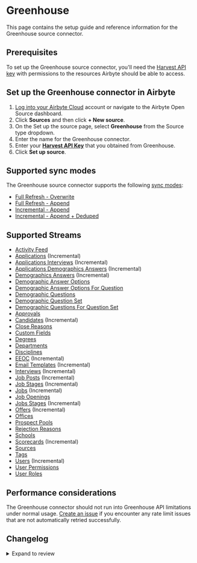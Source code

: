 # Greenhouse

This page contains the setup guide and reference information for the Greenhouse source connector.

## Prerequisites

To set up the Greenhouse source connector, you'll need the [Harvest API key](https://developers.greenhouse.io/harvest.html#authentication) with permissions to the resources Airbyte should be able to access.

## Set up the Greenhouse connector in Airbyte

1. [Log into your Airbyte Cloud](https://cloud.airbyte.com/workspaces) account or navigate to the Airbyte Open Source dashboard.
2. Click **Sources** and then click **+ New source**.
3. On the Set up the source page, select **Greenhouse** from the Source type dropdown.
4. Enter the name for the Greenhouse connector.
5. Enter your [**Harvest API Key**](https://developers.greenhouse.io/harvest.html#authentication) that you obtained from Greenhouse.
6. Click **Set up source**.

## Supported sync modes

The Greenhouse source connector supports the following [sync modes](https://docs.airbyte.com/cloud/core-concepts#connection-sync-modes):

- [Full Refresh - Overwrite](https://docs.airbyte.com/understanding-airbyte/connections/full-refresh-overwrite/)
- [Full Refresh - Append](https://docs.airbyte.com/understanding-airbyte/connections/full-refresh-append)
- [Incremental - Append](https://docs.airbyte.com/understanding-airbyte/connections/incremental-append)
- [Incremental - Append + Deduped](https://docs.airbyte.com/understanding-airbyte/connections/incremental-append-deduped)

## Supported Streams

- [Activity Feed](https://developers.greenhouse.io/harvest.html#get-retrieve-activity-feed)
- [Applications](https://developers.greenhouse.io/harvest.html#get-list-applications) \(Incremental\)
- [Applications Interviews](https://developers.greenhouse.io/harvest.html#get-list-scheduled-interviews-for-application) \(Incremental\)
- [Applications Demographics Answers](https://developers.greenhouse.io/harvest.html#get-list-demographic-answers-for-application) \(Incremental\)
- [Demographics Answers](https://developers.greenhouse.io/harvest.html#get-list-demographic-answers) \(Incremental\)
- [Demographic Answer Options](https://developers.greenhouse.io/harvest.html#get-list-demographic-answer-options)
- [Demographic Answer Options For Question](https://developers.greenhouse.io/harvest.html#get-list-demographic-answer-options-for-demographic-question)
- [Demographic Questions](https://developers.greenhouse.io/harvest.html#get-list-demographic-questions)
- [Demographic Question Set](https://developers.greenhouse.io/harvest.html#get-list-demographic-question-sets)
- [Demographic Questions For Question Set](https://developers.greenhouse.io/harvest.html#get-list-demographic-questions-for-demographic-question-set)
- [Approvals](https://developers.greenhouse.io/harvest.html#get-list-approvals-for-job)
- [Candidates](https://developers.greenhouse.io/harvest.html#get-list-candidates) \(Incremental\)
- [Close Reasons](https://developers.greenhouse.io/harvest.html#get-list-close-reasons)
- [Custom Fields](https://developers.greenhouse.io/harvest.html#get-list-custom-fields)
- [Degrees](https://developers.greenhouse.io/harvest.html#get-list-degrees)
- [Departments](https://developers.greenhouse.io/harvest.html#get-list-departments)
- [Disciplines](https://developers.greenhouse.io/harvest.html#get-list-approvals-for-job)
- [EEOC](https://developers.greenhouse.io/harvest.html#get-list-eeoc) \(Incremental\)
- [Email Templates](https://developers.greenhouse.io/harvest.html#get-list-email-templates) \(Incremental\)
- [Interviews](https://developers.greenhouse.io/harvest.html#get-list-scheduled-interviews) \(Incremental\)
- [Job Posts](https://developers.greenhouse.io/harvest.html#get-list-job-posts) \(Incremental\)
- [Job Stages](https://developers.greenhouse.io/harvest.html#get-list-job-stages) \(Incremental\)
- [Jobs](https://developers.greenhouse.io/harvest.html#get-list-jobs) \(Incremental\)
- [Job Openings](https://developers.greenhouse.io/harvest.html#get-list-job-openings)
- [Jobs Stages](https://developers.greenhouse.io/harvest.html#get-list-job-stages-for-job) \(Incremental\)
- [Offers](https://developers.greenhouse.io/harvest.html#get-list-offers) \(Incremental\)
- [Offices](https://developers.greenhouse.io/harvest.html#get-list-offices)
- [Prospect Pools](https://developers.greenhouse.io/harvest.html#get-list-prospect-pools)
- [Rejection Reasons](https://developers.greenhouse.io/harvest.html#get-list-rejection-reasons)
- [Schools](https://developers.greenhouse.io/harvest.html#get-list-schools)
- [Scorecards](https://developers.greenhouse.io/harvest.html#get-list-scorecards) \(Incremental\)
- [Sources](https://developers.greenhouse.io/harvest.html#get-list-sources)
- [Tags](https://developers.greenhouse.io/harvest.html#get-list-candidate-tags)
- [Users](https://developers.greenhouse.io/harvest.html#get-list-users) \(Incremental\)
- [User Permissions](https://developers.greenhouse.io/harvest.html#get-list-job-permissions)
- [User Roles](https://developers.greenhouse.io/harvest.html#the-user-role-object)

## Performance considerations

The Greenhouse connector should not run into Greenhouse API limitations under normal usage. [Create an issue](https://github.com/airbytehq/airbyte/issues) if you encounter any rate limit issues that are not automatically retried successfully.

## Changelog

<details>
  <summary>Expand to review</summary>

| Version | Date       | Pull Request                                             | Subject                                                                                                                                                              |
| :------ | :--------- | :------------------------------------------------------- | :------------------------------------------------------------------------------------------------------------------------------------------------------------------- |
| 0.5.4 | 2024-06-06 | [39247](https://github.com/airbytehq/airbyte/pull/39247) | [autopull] Upgrade base image to v1.2.2 |
| 0.5.3 | 2024-04-19 | [36640](https://github.com/airbytehq/airbyte/pull/36640) | Updating to 0.80.0 CDK |
| 0.5.2 | 2024-04-12 | [36640](https://github.com/airbytehq/airbyte/pull/36640) | schema descriptions |
| 0.5.1 | 2024-03-12 | [35988](https://github.com/airbytehq/airbyte/pull/35988) | Unpin CDK version |
| 0.5.0 | 2024-02-20 | [35465](https://github.com/airbytehq/airbyte/pull/35465) | Per-error reporting and continue sync on stream failures |
| 0.4.5 | 2024-02-09 | [35077](https://github.com/airbytehq/airbyte/pull/35077) | Manage dependencies with Poetry. |
| 0.4.4 | 2023-11-29 | [32397](https://github.com/airbytehq/airbyte/pull/32397) | Increase test coverage and migrate to base image |
| 0.4.3 | 2023-09-20 | [30648](https://github.com/airbytehq/airbyte/pull/30648) | Update candidates.json |
| 0.4.2 | 2023-08-02 | [28969](https://github.com/airbytehq/airbyte/pull/28969) | Update CDK version |
| 0.4.1 | 2023-06-28 | [27773](https://github.com/airbytehq/airbyte/pull/27773) | Update following state breaking changes |
| 0.4.0 | 2023-04-26 | [25332](https://github.com/airbytehq/airbyte/pull/25332) | Add new streams: `ActivityFeed`, `Approvals`, `Disciplines`, `Eeoc`, `EmailTemplates`, `Offices`, `ProspectPools`, `Schools`, `Tags`, `UserPermissions`, `UserRoles` |
| 0.3.1 | 2023-03-06 | [23231](https://github.com/airbytehq/airbyte/pull/23231) | Publish using low-code CDK Beta version |
| 0.3.0 | 2022-10-19 | [18154](https://github.com/airbytehq/airbyte/pull/18154) | Extend `Users` stream schema |
| 0.2.11 | 2022-09-27 | [17239](https://github.com/airbytehq/airbyte/pull/17239) | Always install the latest version of Airbyte CDK |
| 0.2.10 | 2022-09-05 | [16338](https://github.com/airbytehq/airbyte/pull/16338) | Implement incremental syncs & fix SATs |
| 0.2.9 | 2022-08-22 | [15800](https://github.com/airbytehq/airbyte/pull/15800) | Bugfix to allow reading sentry.yaml and schemas at runtime |
| 0.2.8 | 2022-08-10 | [15344](https://github.com/airbytehq/airbyte/pull/15344) | Migrate connector to config-based framework |
| 0.2.7 | 2022-04-15 | [11941](https://github.com/airbytehq/airbyte/pull/11941) | Correct Schema data type for Applications, Candidates, Scorecards and Users |
| 0.2.6 | 2021-11-08 | [7607](https://github.com/airbytehq/airbyte/pull/7607) | Implement demographics streams support. Update SAT for demographics streams |
| 0.2.5 | 2021-09-22 | [6377](https://github.com/airbytehq/airbyte/pull/6377) | Refactor the connector to use CDK. Implement additional stream support |
| 0.2.4 | 2021-09-15 | [6238](https://github.com/airbytehq/airbyte/pull/6238) | Add identification of accessible streams for API keys with limited permissions |

</details>
